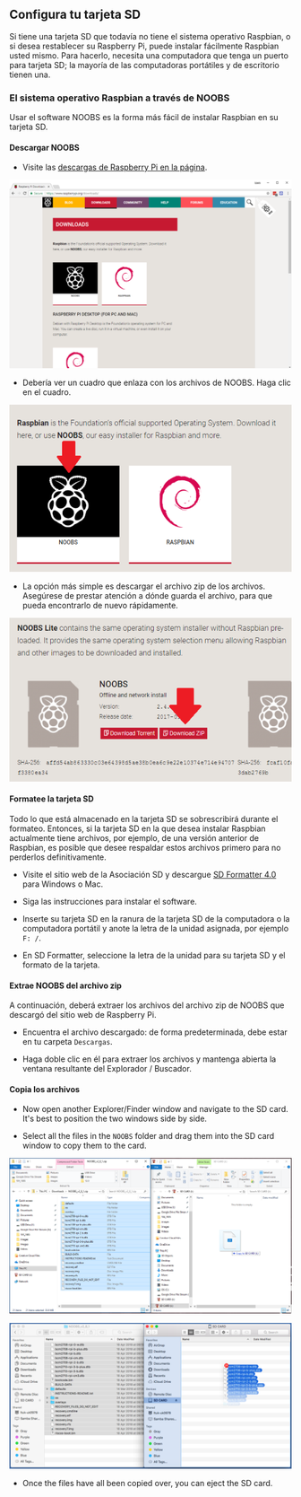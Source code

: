 ## Configura tu tarjeta SD

Si tiene una tarjeta SD que todavía no tiene el sistema operativo Raspbian, o si desea restablecer su Raspberry Pi, puede instalar fácilmente Raspbian usted mismo. Para hacerlo, necesita una computadora que tenga un puerto para tarjeta SD; la mayoría de las computadoras portátiles y de escritorio tienen una.

### El sistema operativo Raspbian a través de NOOBS

Usar el software NOOBS es la forma más fácil de instalar Raspbian en su tarjeta SD.

#### Descargar NOOBS

+ Visite las [descargas de Raspberry Pi en la página](https://www.raspberrypi.org/downloads).

![Página de descargas](images/downloads-page.png)

+ Debería ver un cuadro que enlaza con los archivos de NOOBS. Haga clic en el cuadro.

![Haga clic en NOOBS](images/click-noobs.png)

+ La opción más simple es descargar el archivo zip de los archivos. Asegúrese de prestar atención a dónde guarda el archivo, para que pueda encontrarlo de nuevo rápidamente.

![Descargar zip](images/download-zip.png)

#### Formatee la tarjeta SD

Todo lo que está almacenado en la tarjeta SD se sobrescribirá durante el formateo. Entonces, si la tarjeta SD en la que desea instalar Raspbian actualmente tiene archivos, por ejemplo, de una versión anterior de Raspbian, es posible que desee respaldar estos archivos primero para no perderlos definitivamente.

+ Visite el sitio web de la Asociación SD y descargue [SD Formatter 4.0](https://www.sdcard.org/downloads/formatter_4/index.html) para Windows o Mac.

+ Siga las instrucciones para instalar el software.

+ Inserte su tarjeta SD en la ranura de la tarjeta SD de la computadora o la computadora portátil y anote la letra de la unidad asignada, por ejemplo `F: /`.

+ En SD Formatter, seleccione la letra de la unidad para su tarjeta SD y el formato de la tarjeta.

#### Extrae NOOBS del archivo zip

A continuación, deberá extraer los archivos del archivo zip de NOOBS que descargó del sitio web de Raspberry Pi.

+ Encuentra el archivo descargado: de forma predeterminada, debe estar en tu carpeta `Descargas`.

+ Haga doble clic en él para extraer los archivos y mantenga abierta la ventana resultante del Explorador / Buscador.

#### Copia los archivos

+ Now open another Explorer/Finder window and navigate to the SD card. It's best to position the two windows side by side.

+ Select all the files in the `NOOBS` folder and drag them into the SD card window to copy them to the card.

![windows copy](images/copy3.png)

![macos copy](images/macos_copy.png)

+ Once the files have all been copied over, you can eject the SD card.